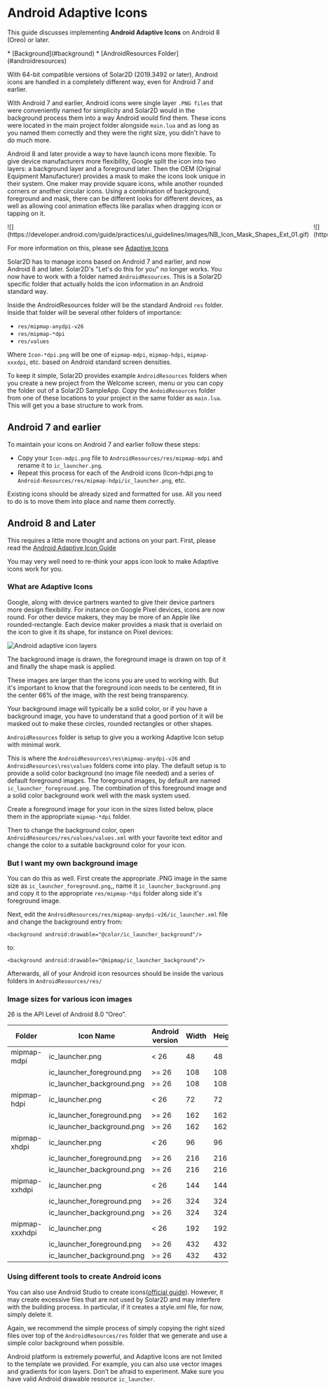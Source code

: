 
# Android Adaptive Icons

This guide discusses implementing __Android&nbsp;Adaptive&nbsp;Icons__ on Android 8 (Oreo) or later.

<div class="guides-toc">
* [Background](#background)
* [AndroidResources Folder](#androidresources)
</div>

<a id="background"></a>

With 64-bit compatible versions of Solar2D (2019.3492 or later), Android icons are handled in a completely different way, even for Android 7 and earlier.

With Android 7 and earlier, Android icons were single layer `.PNG files` that were conveniently named for simplicity and Solar2D would in the background process them into a way Android would find them. These icons were located in the main project folder alongside `main.lua` and as long as you named them correctly and they were the right size, you didn't have to do much more.

Android 8 and later provide a way to have launch icons more flexible. To give device manufacturers more flexibility, Google split the icon into two layers: a background layer and a foreground later. Then the OEM (Original Equipment Manufacturer) provides a mask to make the icons look unique in their system. One maker may provide square icons, while another rounded corners or another circular icons. Using a combination of background, foreground and mask, there can be different looks for different devices, as well as allowing cool animation effects like parallax when dragging icon or tapping on it.

<div style="display:grid;grid-gap:10px;width:80%">
<div style="grid-column:1/2">
![](https://developer.android.com/guide/practices/ui_guidelines/images/NB_Icon_Mask_Shapes_Ext_01.gif)
</div>
<div style="grid-column:2/2">
![](https://developer.android.com/guide/practices/ui_guidelines/images/NB_Icon_Mask_Shapes_Ext_02.gif)
</div>
</div>
  

For more information on this, please see [Adaptive Icons](https://developer.android.com/guide/practices/ui_guidelines/icon_design_adaptive)

<a id="androidresources"></a>

Solar2D has to manage icons based on Android 7 and earlier, and now Android 8 and later. Solar2D's "Let's do this for you" no longer works. You now have to work with a folder named `AndroidResources`. This is a Solar2D specific folder that actually holds the icon information in an Android standard way.

Inside the AndroidResources folder will be the standard Android `res` folder. Inside that folder will be several other folders of importance:

* `res/mipmap-anydpi-v26`
* `res/mipmap-*dpi`
* `res/values`

Where `Icon-*dpi.png` will be one of `mipmap-mdpi`, `mipmap-hdpi`, `mipmap-xxxdpi`, etc. based on Android standard screen densities.

To keep it simple, Solar2D provides example `AndroidResources` folders when you create a new project from the Welcome screen, menu or you can copy the folder out of a Solar2D SampleApp. Copy the `AndoidResources` folder from one of these locations to your project in the same folder as `main.lua`. This will get you a base structure to work from.

## Android 7 and earlier

To maintain your icons on Android 7 and earlier follow these steps:

* Copy your `Icon-mdpi.png` file to `AndroidResources/res/mipmap-mdpi` and rename it to `ic_launcher.png`.
* Repeat this process for each of the Android icons (Icon-hdpi.png to `Android-Resources/res/mipmap-hdpi/ic_launcher.png`, etc.

Existing icons should be already sized and formatted for use. All you need to do is to move them into place and name them correctly.

## Android 8 and Later

This requires a little more thought and actions on your part. First, please read the [Android Adaptive Icon Guide](https://developer.android.com/guide/practices/ui_guidelines/icon_design_adaptive)

You may very well need to re-think your apps icon look to make Adaptive icons work for you.

### What are Adaptive Icons

Google, along with device partners wanted to give their device partners more design flexibility. For instance on Google Pixel devices, icons are now round. For other device makers, they may be more of an Apple like rounded-rectangle. Each device maker provides a mask that is overlaid on the icon to give it its shape, for instance on Pixel devices:

![Android adaptive icon layers](https://developer.android.com/guide/practices/ui_guidelines/images/NB_Icon_Layers_3D_03_ext.gif)

The background image is drawn, the foreground image is drawn on top of it and finally the shape mask is applied.

These images are larger than the icons you are used to working with. But it's important to know that the foreground icon needs to be centered, fit in the center 66% of the image, with the rest being transparency.

Your background image will typically be a solid color, or if you have a background image, you have to understand that a good portion of it will be masked out to make these circles, rounded rectangles or other shapes.

`AndroidResources` folder is setup to give you a working Adaptive Icon setup with minimal work.

This is where the `AndroidResources\res\mipmap-anydpi-v26` and `AndroidResources\res\values` folders come into play. The default setup is to provide a solid color background (no image file needed) and a series of default foreground images. The foreground images, by default are named `ic_launcher_foreground.png`. The combination of this foreground image and a solid color background work well with the mask system used.

Create a foreground image for your icon in the sizes listed below, place them in the appropriate `mipmap-*dpi` folder.

Then to change the background color, open `AndroidResources/res/values/values.xml` with your favorite text editor and change the color to a suitable background color for your icon.

### But I want my own background image

You can do this as well. First create the appropriate .PNG image in the same size as `ic_launcher_foreground.png`,, name it `ic_launcher_background.png` and copy it to the appropriate `res/mipmap-*dpi` folder along side it's foreground image.

Next, edit the `AndroidResources/res/mipmap-anydpi-v26/ic_launcher.xml` file and change the background entry from:
``````
<background android:drawable="@color/ic_launcher_background"/>
``````
to:
``````
<background android:drawable="@mipmap/ic_launcher_background"/>
``````

Afterwards, all of your Android icon resources should be inside the various folders in `AndroidResources/res/`

### Image sizes for various icon images

26 is the API Level of Android 8.0 “Oreo”.

<div class="inner-table">

| Folder | Icon Name | Android version | Width | Height |
|----------------|----------------------------|-----------------|-------|--------|
| mipmap-mdpi | ic_launcher.png | < 26 | 48 | 48 |
| | ic_launcher_foreground.png | >= 26 | 108 | 108 |
| | ic_launcher_background.png | >= 26 | 108 | 108 |
| mipmap-hdpi | ic_launcher.png | < 26 | 72 | 72 |
| | ic_launcher_foreground.png | >= 26 | 162 | 162 |
| | ic_launcher_background.png | >= 26 | 162 | 162 |
| mipmap-xhdpi | ic_launcher.png | < 26 | 96 | 96 |
| | ic_launcher_foreground.png | >= 26 | 216 | 216 |
| | ic_launcher_background.png | >= 26 | 216 | 216 |
| mipmap-xxhdpi | ic_launcher.png | < 26 | 144 | 144 |
| | ic_launcher_foreground.png | >= 26 | 324 | 324 |
| | ic_launcher_background.png | >= 26 | 324 | 324 |
| mipmap-xxxhdpi | ic_launcher.png | < 26 | 192 | 192 |
| | ic_launcher_foreground.png | >= 26 | 432 | 432 |
| | ic_launcher_background.png | >= 26 | 432 | 432 |

</div>

### Using different tools to create Android icons

You can also use Android Studio to create icons([official guide](https://developer.android.com/studio/write/image-asset-studio)). However, it may create excessive files that are not used by Solar2D and may interfere with the building process. In particular, if it creates a style.xml file, for now, simply delete it.

Again, we recommend the simple process of simply copying the right sized files over top of the `AndroidResources/res` folder that we generate and use a simple color background when possible.

Android platform is extremely powerful, and Adaptive Icons are not limited to the template we provided. For example, you can also use vector images and gradients for icon layers. Don’t be afraid to experiment. Make sure you have valid Android drawable resource `ic_launcher`.

